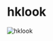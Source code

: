# hklook

![hklook](https://user-images.githubusercontent.com/88300732/141879242-b67cf6d1-1fa4-4723-98cc-aede85823ec8.png)
